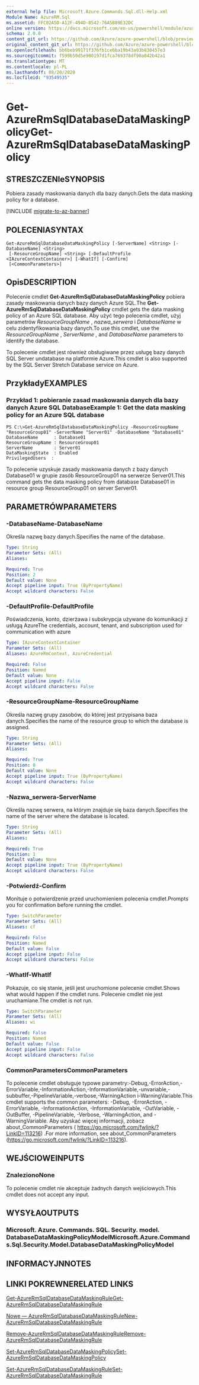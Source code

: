 ```yaml
---
external help file: Microsoft.Azure.Commands.Sql.dll-Help.xml
Module Name: AzureRM.Sql
ms.assetid: FFC02A5D-A12F-494D-8542-76A5B89E32DC
online version: https://docs.microsoft.com/en-us/powershell/module/azurerm.sql/get-azurermsqldatabasedatamaskingpolicy
schema: 2.0.0
content_git_url: https://github.com/Azure/azure-powershell/blob/preview/src/ResourceManager/Sql/Commands.Sql/help/Get-AzureRmSqlDatabaseDataMaskingPolicy.md
original_content_git_url: https://github.com/Azure/azure-powershell/blob/preview/src/ResourceManager/Sql/Commands.Sql/help/Get-AzureRmSqlDatabaseDataMaskingPolicy.md
ms.openlocfilehash: bb6beb99171f376fb1ce6ba19b43a93b830457e3
ms.sourcegitcommit: f599b50d5e980197d1fca769378df90a842b42a1
ms.translationtype: MT
ms.contentlocale: pl-PL
ms.lasthandoff: 08/20/2020
ms.locfileid: "93549535"
---
```

# <span data-ttu-id="2af0a-101">Get-AzureRmSqlDatabaseDataMaskingPolicy</span><span class="sxs-lookup"><span data-stu-id="2af0a-101">Get-AzureRmSqlDatabaseDataMaskingPolicy</span></span>

## <span data-ttu-id="2af0a-102">STRESZCZENIe</span><span class="sxs-lookup"><span data-stu-id="2af0a-102">SYNOPSIS</span></span>
<span data-ttu-id="2af0a-103">Pobiera zasady maskowania danych dla bazy danych.</span><span class="sxs-lookup"><span data-stu-id="2af0a-103">Gets the data masking policy for a database.</span></span>

[!INCLUDE [migrate-to-az-banner](../../includes/migrate-to-az-banner.md)]

## <span data-ttu-id="2af0a-104">POLECENIA</span><span class="sxs-lookup"><span data-stu-id="2af0a-104">SYNTAX</span></span>

```
Get-AzureRmSqlDatabaseDataMaskingPolicy [-ServerName] <String> [-DatabaseName] <String>
 [-ResourceGroupName] <String> [-DefaultProfile <IAzureContextContainer>] [-WhatIf] [-Confirm]
 [<CommonParameters>]
```

## <span data-ttu-id="2af0a-105">Opis</span><span class="sxs-lookup"><span data-stu-id="2af0a-105">DESCRIPTION</span></span>
<span data-ttu-id="2af0a-106">Polecenie cmdlet **Get-AzureRmSqlDatabaseDataMaskingPolicy** pobiera zasady maskowania danych bazy danych Azure SQL.</span><span class="sxs-lookup"><span data-stu-id="2af0a-106">The **Get-AzureRmSqlDatabaseDataMaskingPolicy** cmdlet gets the data masking policy of an Azure SQL database.</span></span>
<span data-ttu-id="2af0a-107">Aby użyć tego polecenia cmdlet, użyj parametrów *ResourceGroupName* , *nazwa_serwera* i *DatabaseName* w celu zidentyfikowania bazy danych.</span><span class="sxs-lookup"><span data-stu-id="2af0a-107">To use this cmdlet, use the *ResourceGroupName* , *ServerName* , and *DatabaseName* parameters to identify the database.</span></span>

<span data-ttu-id="2af0a-108">To polecenie cmdlet jest również obsługiwane przez usługę bazy danych SQL Server undatabase na platformie Azure.</span><span class="sxs-lookup"><span data-stu-id="2af0a-108">This cmdlet is also supported by the SQL Server Stretch Database service on Azure.</span></span>

## <span data-ttu-id="2af0a-109">Przykłady</span><span class="sxs-lookup"><span data-stu-id="2af0a-109">EXAMPLES</span></span>

### <span data-ttu-id="2af0a-110">Przykład 1: pobieranie zasad maskowania danych dla bazy danych Azure SQL Database</span><span class="sxs-lookup"><span data-stu-id="2af0a-110">Example 1: Get the data masking policy for an Azure SQL database</span></span>
```
PS C:\>Get-AzureRmSqlDatabaseDataMaskingPolicy -ResourceGroupName "ResourceGroup01" -ServerName "Server01" -DatabaseName "Database01"
DatabaseName      : Database01
ResourceGroupName : ResourceGroup01
ServerName        : Server01
DataMaskingState  : Enabled
PrivilegedUsers  :
```

<span data-ttu-id="2af0a-111">To polecenie uzyskuje zasady maskowania danych z bazy danych Database01 w grupie zasób ResourceGroup01 na serwerze Server01.</span><span class="sxs-lookup"><span data-stu-id="2af0a-111">This command gets the data masking policy from database Database01 in resource group ResourceGroup01 on server Server01.</span></span>

## <span data-ttu-id="2af0a-112">PARAMETRÓW</span><span class="sxs-lookup"><span data-stu-id="2af0a-112">PARAMETERS</span></span>

### <span data-ttu-id="2af0a-113">-DatabaseName</span><span class="sxs-lookup"><span data-stu-id="2af0a-113">-DatabaseName</span></span>
<span data-ttu-id="2af0a-114">Określa nazwę bazy danych.</span><span class="sxs-lookup"><span data-stu-id="2af0a-114">Specifies the name of the database.</span></span>

```yaml
Type: String
Parameter Sets: (All)
Aliases:

Required: True
Position: 2
Default value: None
Accept pipeline input: True (ByPropertyName)
Accept wildcard characters: False
```

### <span data-ttu-id="2af0a-115">-DefaultProfile</span><span class="sxs-lookup"><span data-stu-id="2af0a-115">-DefaultProfile</span></span>
<span data-ttu-id="2af0a-116">Poświadczenia, konto, dzierżawa i subskrypcja używane do komunikacji z usługą Azure</span><span class="sxs-lookup"><span data-stu-id="2af0a-116">The credentials, account, tenant, and subscription used for communication with azure</span></span>

```yaml
Type: IAzureContextContainer
Parameter Sets: (All)
Aliases: AzureRmContext, AzureCredential

Required: False
Position: Named
Default value: None
Accept pipeline input: False
Accept wildcard characters: False
```

### <span data-ttu-id="2af0a-117">-ResourceGroupName</span><span class="sxs-lookup"><span data-stu-id="2af0a-117">-ResourceGroupName</span></span>
<span data-ttu-id="2af0a-118">Określa nazwę grupy zasobów, do której jest przypisana baza danych.</span><span class="sxs-lookup"><span data-stu-id="2af0a-118">Specifies the name of the resource group to which the database is assigned.</span></span>

```yaml
Type: String
Parameter Sets: (All)
Aliases:

Required: True
Position: 0
Default value: None
Accept pipeline input: True (ByPropertyName)
Accept wildcard characters: False
```

### <span data-ttu-id="2af0a-119">-Nazwa_serwera</span><span class="sxs-lookup"><span data-stu-id="2af0a-119">-ServerName</span></span>
<span data-ttu-id="2af0a-120">Określa nazwę serwera, na którym znajduje się baza danych.</span><span class="sxs-lookup"><span data-stu-id="2af0a-120">Specifies the name of the server where the database is located.</span></span>

```yaml
Type: String
Parameter Sets: (All)
Aliases:

Required: True
Position: 1
Default value: None
Accept pipeline input: True (ByPropertyName)
Accept wildcard characters: False
```

### <span data-ttu-id="2af0a-121">-Potwierdź</span><span class="sxs-lookup"><span data-stu-id="2af0a-121">-Confirm</span></span>
<span data-ttu-id="2af0a-122">Monituje o potwierdzenie przed uruchomieniem polecenia cmdlet.</span><span class="sxs-lookup"><span data-stu-id="2af0a-122">Prompts you for confirmation before running the cmdlet.</span></span>

```yaml
Type: SwitchParameter
Parameter Sets: (All)
Aliases: cf

Required: False
Position: Named
Default value: False
Accept pipeline input: False
Accept wildcard characters: False
```

### <span data-ttu-id="2af0a-123">-WhatIf</span><span class="sxs-lookup"><span data-stu-id="2af0a-123">-WhatIf</span></span>
<span data-ttu-id="2af0a-124">Pokazuje, co się stanie, jeśli jest uruchomione polecenie cmdlet.</span><span class="sxs-lookup"><span data-stu-id="2af0a-124">Shows what would happen if the cmdlet runs.</span></span>
<span data-ttu-id="2af0a-125">Polecenie cmdlet nie jest uruchamiane.</span><span class="sxs-lookup"><span data-stu-id="2af0a-125">The cmdlet is not run.</span></span>

```yaml
Type: SwitchParameter
Parameter Sets: (All)
Aliases: wi

Required: False
Position: Named
Default value: False
Accept pipeline input: False
Accept wildcard characters: False
```

### <span data-ttu-id="2af0a-126">CommonParameters</span><span class="sxs-lookup"><span data-stu-id="2af0a-126">CommonParameters</span></span>
<span data-ttu-id="2af0a-127">To polecenie cmdlet obsługuje typowe parametry:-Debug,-ErrorAction,-ErrorVariable,-InformationAction,-InformationVariable,-unvariable,-subbuffer,-PipelineVariable,-verbose,-WarningAction i-WarningVariable.</span><span class="sxs-lookup"><span data-stu-id="2af0a-127">This cmdlet supports the common parameters: -Debug, -ErrorAction, -ErrorVariable, -InformationAction, -InformationVariable, -OutVariable, -OutBuffer, -PipelineVariable, -Verbose, -WarningAction, and -WarningVariable.</span></span> <span data-ttu-id="2af0a-128">Aby uzyskać więcej informacji, zobacz about_CommonParameters ( https://go.microsoft.com/fwlink/?LinkID=113216) .</span><span class="sxs-lookup"><span data-stu-id="2af0a-128">For more information, see about_CommonParameters (https://go.microsoft.com/fwlink/?LinkID=113216).</span></span>

## <span data-ttu-id="2af0a-129">WEJŚCIOWE</span><span class="sxs-lookup"><span data-stu-id="2af0a-129">INPUTS</span></span>

### <span data-ttu-id="2af0a-130">Znaleziono</span><span class="sxs-lookup"><span data-stu-id="2af0a-130">None</span></span>
<span data-ttu-id="2af0a-131">To polecenie cmdlet nie akceptuje żadnych danych wejściowych.</span><span class="sxs-lookup"><span data-stu-id="2af0a-131">This cmdlet does not accept any input.</span></span>

## <span data-ttu-id="2af0a-132">WYSYŁA</span><span class="sxs-lookup"><span data-stu-id="2af0a-132">OUTPUTS</span></span>

### <span data-ttu-id="2af0a-133">Microsoft. Azure. Commands. SQL. Security. model. DatabaseDataMaskingPolicyModel</span><span class="sxs-lookup"><span data-stu-id="2af0a-133">Microsoft.Azure.Commands.Sql.Security.Model.DatabaseDataMaskingPolicyModel</span></span>

## <span data-ttu-id="2af0a-134">INFORMACYJN</span><span class="sxs-lookup"><span data-stu-id="2af0a-134">NOTES</span></span>

## <span data-ttu-id="2af0a-135">LINKI POKREWNE</span><span class="sxs-lookup"><span data-stu-id="2af0a-135">RELATED LINKS</span></span>

[<span data-ttu-id="2af0a-136">Get-AzureRmSqlDatabaseDataMaskingRule</span><span class="sxs-lookup"><span data-stu-id="2af0a-136">Get-AzureRmSqlDatabaseDataMaskingRule</span></span>](./Get-AzureRmSqlDatabaseDataMaskingRule.md)

[<span data-ttu-id="2af0a-137">Nowe — AzureRmSqlDatabaseDataMaskingRule</span><span class="sxs-lookup"><span data-stu-id="2af0a-137">New-AzureRmSqlDatabaseDataMaskingRule</span></span>](./New-AzureRmSqlDatabaseDataMaskingRule.md)

[<span data-ttu-id="2af0a-138">Remove-AzureRmSqlDatabaseDataMaskingRule</span><span class="sxs-lookup"><span data-stu-id="2af0a-138">Remove-AzureRmSqlDatabaseDataMaskingRule</span></span>](./Remove-AzureRmSqlDatabaseDataMaskingRule.md)

[<span data-ttu-id="2af0a-139">Set-AzureRmSqlDatabaseDataMaskingPolicy</span><span class="sxs-lookup"><span data-stu-id="2af0a-139">Set-AzureRmSqlDatabaseDataMaskingPolicy</span></span>](./Set-AzureRmSqlDatabaseDataMaskingPolicy.md)

[<span data-ttu-id="2af0a-140">Set-AzureRmSqlDatabaseDataMaskingRule</span><span class="sxs-lookup"><span data-stu-id="2af0a-140">Set-AzureRmSqlDatabaseDataMaskingRule</span></span>](./Set-AzureRmSqlDatabaseDataMaskingRule.md)


